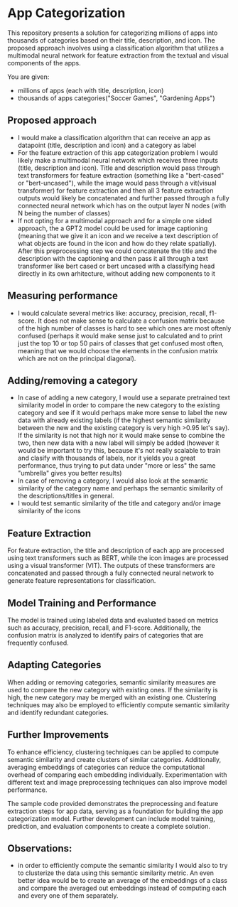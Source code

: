 # App Categorization

This repository presents a solution for categorizing millions of apps into thousands of categories based on their title, description, and icon. The proposed approach involves using a classification algorithm that utilizes a multimodal neural network for feature extraction from the textual and visual components of the apps.

You are given:
- millions of apps (each with title, description, icon)
- thousands of apps categories("Soccer Games", "Gardening Apps")

## Proposed approach
- I would make a classification algorithm that can receive an app as datapoint (title, description and icon) and a category as label
- For the feature extraction of this app categorization problem I would likely make a multimodal neural network which receives three inputs (title, description and icon). Title and description would pass through text transformers for feature extraction (something like a "bert-cased" or "bert-uncased"), while the image would pass through a vit(visual transformer) for feature extraction and then all 3 feature extraction outputs would likely be concatenated and further passed through a fully 
  connected neural network which has on the output layer N nodes (with N being the number of classes)
- If not opting for a multimodal approach and for a simple one sided approach, the a GPT2 model could be used for image captioning (meaning that we give it an icon and we receive a text description of what objects are found in the icon and how do they relate spatially). After this preprocessing step we could concatenate the title and the description with the captioning and then pass it all through a text transformer like bert cased or bert uncased with a classifying head directly in its own 
  arhitecture, without adding new components to it

## Measuring performance
- I would calculate several metrics like: accuracy, precision, recall, f1-score. It does not make sense to calculate a confusion matrix because of the high number of classes is hard to see which ones are most oftenly confused (perhaps it would make sense just to calculated and to print just the top 10 or top 50 pairs of classes that get confused most often, meaning that we would choose the elements in the confusion matrix which are not on the principal diagonal).

## Adding/removing a category
- In case of adding a new category, I would use a separate pretrained text similarity model in order to compare the new category to the existing category and see if it would perhaps make more sense to label the new data with already existing labels (if the highest semantic similarity between the new and the existing category is very high >0.95 let's say). If the similarity is not that high nor it would make sense to combine the two, then new data with a new label will simply be added 
  (however it would be important to try this, because it's not really scalable to train and clasify with thousands of labels, nor it yields you a great performance, thus trying to put data under "more or less" the same "umbrella" gives you better results)
- In case of removing a category, I would also look at the semantic similarity of the category name and perhaps the semantic similarity of the descriptions/titles in general.
- I would test semantic similarity of the title and category and/or image similarity of the icons

## Feature Extraction

For feature extraction, the title and description of each app are processed using text transformers such as BERT, while the icon images are processed using a visual transformer (VIT). The outputs of these transformers are concatenated and passed through a fully connected neural network to generate feature representations for classification.

## Model Training and Performance

The model is trained using labeled data and evaluated based on metrics such as accuracy, precision, recall, and F1-score. Additionally, the confusion matrix is analyzed to identify pairs of categories that are frequently confused.

## Adapting Categories

When adding or removing categories, semantic similarity measures are used to compare the new category with existing ones. If the similarity is high, the new category may be merged with an existing one. Clustering techniques may also be employed to efficiently compute semantic similarity and identify redundant categories.

## Further Improvements

To enhance efficiency, clustering techniques can be applied to compute semantic similarity and create clusters of similar categories. Additionally, averaging embeddings of categories can reduce the computational overhead of comparing each embedding individually. Experimentation with different text and image preprocessing techniques can also improve model performance.

The sample code provided demonstrates the preprocessing and feature extraction steps for app data, serving as a foundation for building the app categorization model. Further development can include model training, prediction, and evaluation components to create a complete solution.

## Observations:
* in order to efficiently compute the semantic similarity I would also to try to clusterize the data using this semantic similarity metric. An even better idea would be to create an average of the embeddings of a class and compare the averaged out embeddings instead of computing each and every one of them separately. 
